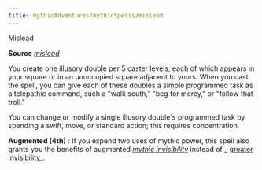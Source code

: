 ```yaml
---
title: mythicAdventures/mythicSpells/mislead
---
```

Mislead

**Source** [_mislead_](spells/mislead.md#_mislead)

You create one illusory double per 5 caster levels, each of which appears in your square or in an unoccupied square adjacent to yours. When you cast the spell, you can give each of these doubles a simple programmed task as a telepathic command, such a "walk south," "beg for mercy," or "follow that troll."

You can change or modify a single illusory double's programmed task by spending a swift, move, or standard action; this requires concentration.

**Augmented (4th)** : If you expend two uses of mythic power, this spell also grants you the benefits of augmented [_mythic invisibility_](mythicAdventures/mythicSpells/invisibility.md) instead of _ [greater invisibility](spells/invisibility.md#_invisibility-greater)_.

